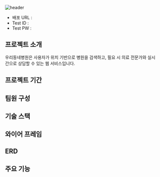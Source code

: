 ![header](https://capsule-render.vercel.app/api?type=waving&color=timeGradient&text=우리동네병원&animation=twinkling&fontSize=70&height=300)
+ 배포 URL : 
+ Test ID : 
+ Test PW :  

## 프로젝트 소개
우리동네병원은 사용자가 위치 기반으로 병원을 검색하고, 필요 시 의료 전문가와 실시간으로 상담할 수 있는 웹 서비스입니다.

## 프로젝트 기간

## 팀원 구성

## 기술 스택

## 와이어 프레임

## ERD

## 주요 기능
